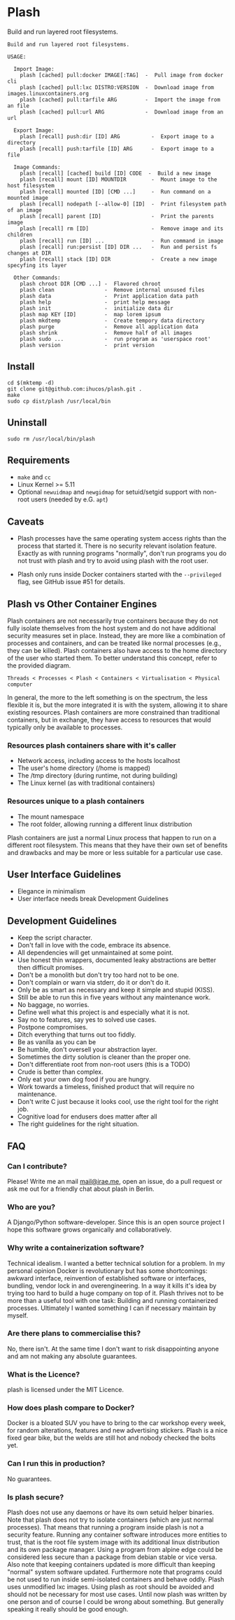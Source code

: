 # Plash

Build and run layered root filesystems.

```
Build and run layered root filesystems.

USAGE:

  Import Image:
    plash [cached] pull:docker IMAGE[:TAG]  -  Pull image from docker cli
    plash [cached] pull:lxc DISTRO:VERSION  -  Download image from images.linuxcontainers.org
    plash [cached] pull:tarfile ARG         -  Import the image from an file
    plash [cached] pull:url ARG             -  Download image from an url

  Export Image:
    plash [recall] push:dir [ID] ARG          -  Export image to a directory
    plash [recall] push:tarfile [ID] ARG      -  Export image to a file

  Image Commands:
    plash [recall] [cached] build [ID] CODE  -  Build a new image
    plash [recall] mount [ID] MOUNTDIR        -  Mount image to the host filesystem
    plash [recall] mounted [ID] [CMD ...]     -  Run command on a mounted image
    plash [recall] nodepath [--allow-0] [ID]  -  Print filesystem path of an image
    plash [recall] parent [ID]                -  Print the parents image
    plash [recall] rm [ID]                    -  Remove image and its children
    plash [recall] run [ID] ...               -  Run command in image
    plash [recall] run:persist [ID] DIR ...   -  Run and persist fs changes at DIR
    plash [recall] stack [ID] DIR             -  Create a new image specyfing its layer

  Other Commands:
    plash chroot DIR [CMD ...] -  Flavored chroot
    plash clean                -  Remove internal unsused files
    plash data                 -  Print application data path
    plash help                 -  print help message
    plash init                 -  initialize data dir
    plash map KEY [ID]         -  map lorem ipsum
    plash mkdtemp              -  Create tempory data directory
    plash purge                -  Remove all application data
    plash shrink               -  Remove half of all images
    plash sudo ...             -  run program as 'userspace root'
    plash version              -  print version
```


## Install
```
cd $(mktemp -d)
git clone git@github.com:ihucos/plash.git .
make
sudo cp dist/plash /usr/local/bin
```

## Uninstall
```
sudo rm /usr/local/bin/plash
```

## Requirements
  - `make` and `cc`
  - Linux Kernel >= 5.11
  - Optional `newuidmap` and `newgidmap` for setuid/setgid support with non-root users (needed by e.G. `apt`)

## Caveats

- Plash processes have the same operating system access rights than the process
  that started it. There is no security relevant isolation feature. Exactly as
  with running programs "normally", don't run programs you do not trust with
  plash and try to avoid using plash with the root user.

- Plash only runs inside Docker containers started with the `--privileged`
  flag, see GitHub issue #51 for details. 
  
## Plash vs Other Container Engines

Plash containers are not necessarily true containers because they do not fully isolate themselves from the host system and do not have additional security measures set in place. Instead, they are more like a combination of processes and containers, and can be treated like normal processes (e.g., they can be killed). Plash containers also have access to the home directory of the user who started them. To better understand this concept, refer to the provided diagram. 

```
Threads < Processes < Plash < Containers < Virtualisation < Physical computer
```

In general, the more to the left something is on the spectrum, the less flexible it is, but the more integrated it is with the system, allowing it to share existing resources. Plash containers are more constrained than traditional containers, but in exchange, they have access to resources that would typically only be available to processes.

### Resources plash containers share with it's caller
- Network access, including access to the hosts localhost
- The user's home directory (/home is mapped)
- The /tmp directory (during runtime, not during building)
- The Linux kernel (as with traditional containers)

### Resources unique to a plash containers
- The mount namespace
- The root folder, allowing running a different linux distribution


Plash containers are just a normal Linux process that happen to run on a different root filesystem. This means that they have their own set of benefits and drawbacks and may be more or less suitable for a particular use case.

## User Interface Guidelines
- Elegance in minimalism
- User interface needs break Development Guidelines

## Development Guidelines

- Keep the script character.
- Don't fall in love with the code, embrace its absence.
- All dependencies will get unmaintained at some point.
- Use honest thin wrappers, documented leaky abstractions are better then difficult promises.
- Don't be a monolith but don't try too hard not to be one.
- Don't complain or warn via stderr, do it or don't do it.
- Only be as smart as necessary and keep it simple and stupid (KISS).
- Still be able to run this in five years without any maintenance work.
- No baggage, no worries.
- Define well what this project is and especially what it is not.
- Say no to features, say yes to solved use cases.
- Postpone compromises.
- Ditch everything that turns out too fiddly.
- Be as vanilla as you can be
- Be humble, don't oversell your abstraction layer.
- Sometimes the dirty solution is cleaner than the proper one.
- Don't differentiate root from non-root users (this is a TODO)
- Crude is better than complex.
- Only eat your own dog food if you are hungry.
- Work towards a timeless, finished product that will require no maintenance.
- Don't write C just because it looks cool, use the right tool for the right job.
- Cognitive load for endusers does matter after all
- The right guidelines for the right situation.


## FAQ

### Can I contribute?
Please! Write me an mail mail@irae.me, open an issue, do a pull request or ask
me out for a friendly chat about plash in Berlin.

### Who are you?
A Django/Python software-developer. Since this is an open source project I hope
this software grows organically and collaboratively.

### Why write a containerization software?
Technical idealism. I wanted a better technical solution for a problem. In my
personal opinion Docker is revolutionary but has some shortcomings: awkward
interface, reinvention of established software or interfaces, bundling, vendor
lock in and overengineering. In a way it kills it's idea by trying too hard to
build a huge company on top of it. Plash thrives not to be more than a useful
tool with one task: Building and running containerized processes. Ultimately I
wanted something I can if necessary maintain by myself.

### Are there plans to commercialise this?
No, there isn't. At the same time I don't want to risk disappointing anyone and
am not making any absolute guarantees.

### What is the Licence?
plash is licensed under the MIT Licence.

### How does plash compare to Docker?
Docker is a bloated SUV you have to bring to the car workshop every week, for
random alterations, features and new advertising stickers. Plash is a nice
fixed gear bike, but the welds are still hot and nobody checked the bolts yet.

### Can I run this in production?
No guarantees.

### Is plash secure?
Plash does not use any daemons or have its own setuid helper binaries. Note
that plash does not try to isolate containers (which are just normal
processes). That means that running a program inside plash is not a security
feature. Running any container software introduces more entities to trust, that
is the root file system image with its additional linux distribution and its
own package manager. Using a program from alpine edge could be considered less
secure than a package from debian stable or vice versa. Also note that keeping
containers updated is more difficult than keeping "normal" system software
updated. Furthermore note that programs could be not used to run inside
semi-isolated containers and behave oddly. Plash uses unmodified lxc images.
Using plash as root should be avoided and should not be necessary for most use
cases.  Until now plash was written by one person and of course I could be
wrong about something. But generally speaking it really should be good enough.
